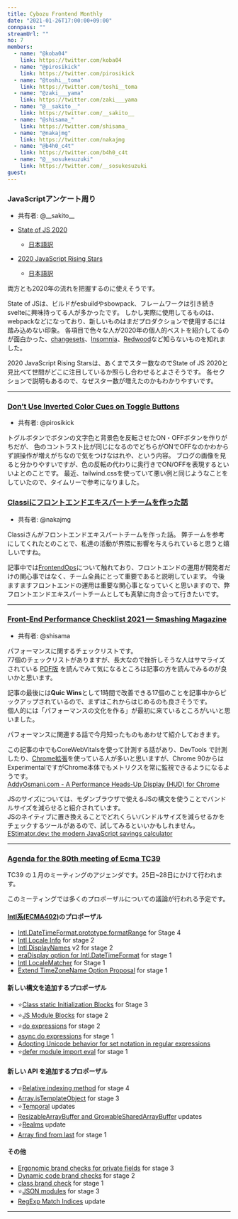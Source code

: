 ```yaml
---
title: Cybozu Frontend Monthly
date: "2021-01-26T17:00:00+09:00"
connpass: ""
streamUrl: ""
no: 7
members:
  - name: "@koba04"
    link: https://twitter.com/koba04
  - name: "@pirosikick"
    link: https://twitter.com/pirosikick
  - name: "@toshi__toma"
    link: https://twitter.com/toshi__toma
  - name: "@zaki___yama"
    link: https://twitter.com/zaki___yama
  - name: "@__sakito__"
    link: https://twitter.com/__sakito__
  - name: "@shisama_"
    link: https://twitter.com/shisama_
  - name: "@nakajmg"
    link: https://twitter.com/nakajmg
  - name: "@b4h0_c4t"
    link: https://twitter.com/b4h0_c4t
  - name: "@__sosukesuzuki"
    link: https://twitter.com/__sosukesuzuki
guest:
---
```


### JavaScriptアンケート周り

- 共有者: @\_\_sakito\_\_

- [State of JS 2020](https://2020.stateofjs.com/en-US/)
  - [日本語訳](https://2020.stateofjs.com/ja-JP/)
- [2020 JavaScript Rising Stars](https://risingstars.js.org/2020/en)
  - [日本語訳](https://risingstars.js.org/2020/ja)

両方とも2020年の流れを把握するのに使えそうです。

State of JSは、ビルドがesbuildやsbowpack、フレームワークは引き続きsvelteに興味持ってる人が多かったです。
しかし実際に使用してるものは、webpackなどになっており、新しいものはまだプロダクションで使用するには踏み込めない印象。
各項目で色々な人が2020年の個人的ベストを紹介してるのが面白かった、[changesets](https://github.com/atlassian/changesets)、[Insomnia](https://insomnia.rest/)、[Redwood](https://redwoodjs.com/)など知らないものを知れました。

2020 JavaScript Rising Starsは、あくまでスター数なのでState of JS 2020と見比べて世間がどこに注目しているか照らし合わせるとよさそうです。
各セクションで説明もあるので、なぜスター数が増えたのかもわかりやすいです。

---

### [Don’t Use Inverted Color Cues on Toggle Buttons](https://uxmovement.com/buttons/dont-use-inverted-color-cues-on-toggle-buttons/)

- 共有者: @pirosikick

トグルボタンでボタンの文字色と背景色を反転させたON・OFFボタンを作りがちだが、
色のコントラスト比が同じになるのでどちらがONでOFFなのかわからず誤操作が増えがちなので気をつけなはれや、という内容。
ブログの画像を見ると分かりやすいですが、色の反転の代わりに奥行きでON/OFFを表現するといいよとのことです。
最近、tailwind.cssを使っていて悪い例と同じようなことをしていたので、タイムリーで参考になりました。


### [Classiにフロントエンドエキスパートチームを作った話](https://tech.classi.jp/entry/2021/01/18/103110)

- 共有者: @nakajmg

Classiさんがフロントエンドエキスパートチームを作った話。
弊チームを参考にしてくれたとのことで、私達の活動が界隈に影響を与えられていると思うと嬉しいですね。

記事中では[FrontendOps](https://giamir.com/frontendops)について触れており、フロントエンドの運用が開発者だけの関心事ではなく、チーム全員にとって重要であると説明しています。
今後ますますフロントエンドの運用は重要な関心事となっていくと思いますので、弊フロントエンドエキスパートチームとしても真摯に向き合って行きたいです。

---

### [Front-End Performance Checklist 2021 — Smashing Magazine](https://www.smashingmagazine.com/2021/01/front-end-performance-2021-free-pdf-checklist/)

- 共有者: @shisama

パフォーマンスに関するチェックリストです。  
77個のチェックリストがありますが、長大なので挫折しそうな人はサマライズされている [PDF版](https://www.dropbox.com/s/34noajrbm324iai/performance-checklist-1.4.pdf) を読んでみて気になるところは記事の方を読んでみるのが良いかと思います。  

記事の最後には**Quic Wins**として1時間で改善できる17個のことを記事中からピックアップされているので、まずはこれからはじめるのも良さそうです。  
個人的には「パフォーマンスの文化を作る」が最初に来ているところがいいと思いました。  

パフォーマンスに関連する話で今月知ったものもあわせて紹介しておきます。

この記事の中でもCoreWebVitalsを使って計測する話があり、DevTools で計測したり、[Chrome拡張](https://chrome.google.com/webstore/detail/web-vitals/ahfhijdlegdabablpippeagghigmibma?hl=en)を使っている人が多いと思いますが、Chrome 90からはExperimentalですがChrome本体でもメトリクスを常に監視できるようになるようです。  
[AddyOsmani.com - A Performance Heads-Up Display (HUD) for Chrome](https://addyosmani.com/blog/performance-hud/)

JSのサイズについては、モダンブラウザで使えるJSの構文を使うことでバンドルサイズを減らせると紹介されています。  
JSのネイティブに置き換えることでどれくらいバンドルサイズを減らせるかをチェックするツールがあるので、試してみるといいかもしれません。   
[EStimator.dev: the modern JavaScript savings calculator](https://estimator.dev/)

---

### [Agenda for the 80th meeting of Ecma TC39](https://github.com/tc39/agendas/blob/master/2021/01.md)

TC39 の１月のミーティングのアジェンダです。25日~28日にかけて行われます。

このミーティングでは多くのプロポーザルについての議論が行われる予定です。

#### [Intl系(ECMA402)](https://github.com/tc39/ecma402)のプロポーザル

- [Intl.DateTimeFormat.prototype.formatRange](https://github.com/tc39/proposal-intl-DateTimeFormat-formatRange) for Stage 4
- [Intl Locale Info](https://github.com/tc39/proposal-intl-locale-info) for stage 2
- [Intl DisplayNames](https://github.com/tc39/intl-displaynames-v2) v2 for stage 2
- [eraDisplay option for Intl.DateTimeFormat](https://github.com/Louis-Aime/proposal-intl-eradisplay) for stage 1
- [Intl LocaleMatcher](https://github.com/longlho/proposal-intl-localematcher) for Stage 1
- [Extend TimeZoneName Option Proposal](https://github.com/FrankYFTang/proposal-intl-extend-timezonename/) for stage 1

#### 新しい構文を追加するプロポーザル

- ⭐[Class static Initialization Blocks](https://github.com/tc39/proposal-class-static-block) for Stage 3
- ⭐[JS Module Blocks](https://github.com/tc39/proposal-json-modules) for stage 2
- ⭐[do expressions](https://github.com/bakkot/do-expressions-v2) for stage 2
- [async do expressions](https://github.com/bakkot/proposal-async-do-expressions) for stage 1
- [Adopting Unicode behavior for set notation in regular expressions](https://github.com/mathiasbynens/proposal-regexp-set-notation)
- ⭐[defer module import eval](https://github.com/codehag/proposal-lazy-import) for stage 1

#### 新しい API を追加するプロポーザル

- ⭐[Relative indexing method](https://github.com/tc39/proposal-relative-indexing-method) for stage 4
- [Array.isTemplateObject](https://github.com/tc39/proposal-array-is-template-object) for stage 3
- ⭐[Temporal](https://github.com/tc39/proposal-temporal) updates
- [ResizableArrayBuffer and GrowableSharedArrayBuffer](https://github.com/tc39/proposal-resizablearraybuffer) updates
- ⭐[Realms](https://github.com/tc39/proposal-realms) update
- [Array find from last](https://github.com/Kingwl/proposal-array-find-from-last) for stage 1

#### その他
- [Ergonomic brand checks for private fields](https://github.com/tc39/proposal-private-fields-in-in) for stage 3
- [Dynamic code brand checks](https://github.com/tc39/proposal-dynamic-code-brand-checks) for stage 2
- [class brand check](https://github.com/hax/proposal-class-brand-check) for stage 1
- ⭐[JSON modules](https://github.com/tc39/proposal-json-modules) for stage 3
- [RegExp Match Indices](https://github.com/tc39/proposal-regexp-match-indices) update

---
